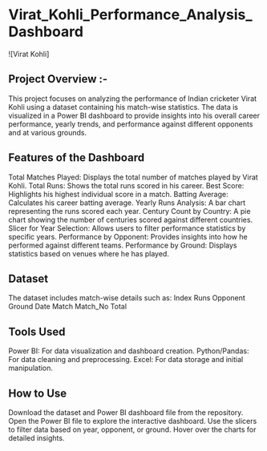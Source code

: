 # Virat_Kohli_Performance_Analysis_Dashboard

![Virat Kohli]


## Project Overview :-
This project focuses on analyzing the performance of Indian cricketer Virat Kohli using a dataset containing his match-wise statistics. The data is visualized in a Power BI dashboard to provide insights into his overall career performance, yearly trends, and performance against different opponents and at various grounds.

## Features of the Dashboard
Total Matches Played: Displays the total number of matches played by Virat Kohli.
Total Runs: Shows the total runs scored in his career.
Best Score: Highlights his highest individual score in a match.
Batting Average: Calculates his career batting average.
Yearly Runs Analysis: A bar chart representing the runs scored each year.
Century Count by Country: A pie chart showing the number of centuries scored against different countries.
Slicer for Year Selection: Allows users to filter performance statistics by specific years.
Performance by Opponent: Provides insights into how he performed against different teams.
Performance by Ground: Displays statistics based on venues where he has played.

## Dataset

The dataset includes match-wise details such as:
Index
Runs
Opponent
Ground
Date
Match
Match_No
Total

## Tools Used
Power BI: For data visualization and dashboard creation.
Python/Pandas: For data cleaning and preprocessing.
Excel: For data storage and initial manipulation.

## How to Use

Download the dataset and Power BI dashboard file from the repository.
Open the Power BI file to explore the interactive dashboard.
Use the slicers to filter data based on year, opponent, or ground.
Hover over the charts for detailed insights.
